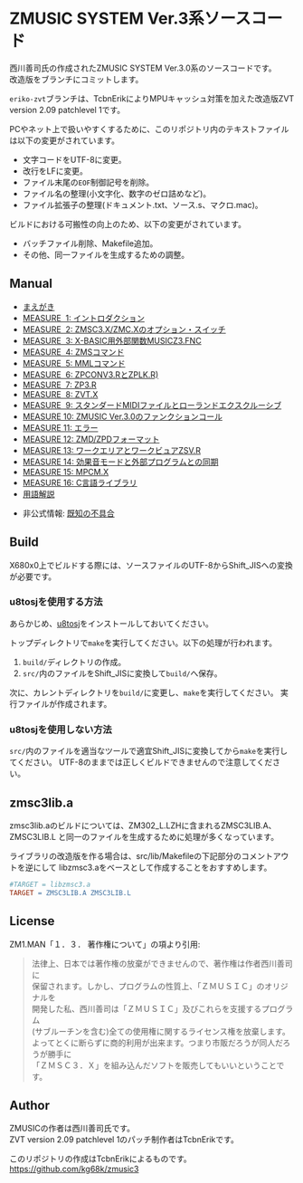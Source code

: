 # ZMUSIC SYSTEM Ver.3系ソースコード

西川善司氏の作成されたZMUSIC SYSTEM Ver.3.0系のソースコードです。  
改造版をブランチにコミットします。

`eriko-zvt`ブランチは、TcbnErikによりMPUキャッシュ対策を加えた改造版ZVT version 2.09 patchlevel 1です。

PCやネット上で扱いやすくするために、このリポジトリ内のテキストファイルは以下の変更がされています。
* 文字コードをUTF-8に変更。
* 改行をLFに変更。
* ファイル末尾の`EOF`制御記号を削除。
* ファイル名の整理(小文字化、数字のゼロ詰めなど)。
* ファイル拡張子の整理(ドキュメント.txt、ソース.s、マクロ.mac)。

ビルドにおける可搬性の向上のため、以下の変更がされています。
* バッチファイル削除、Makefile追加。
* その他、同一ファイルを生成するための調整。


## Manual

* [まえがき](manual/zm00.txt)
* [MEASURE &nbsp;1: イントロダクション](manual/zm01.txt)
* [MEASURE &nbsp;2: ZMSC3.X/ZMC.Xのオプション・スイッチ](manual/zm02.txt)
* [MEASURE &nbsp;3: X-BASIC用外部関数MUSICZ3.FNC](manual/zm03.txt)
* [MEASURE &nbsp;4: ZMSコマンド](manual/zm04.txt)
* [MEASURE &nbsp;5: MMLコマンド](manual/zm05.txt)
* [MEASURE &nbsp;6: ZPCONV3.RとZPLK.R)](manual/zm06.txt)
* [MEASURE &nbsp;7: ZP3.R](manual/zm07.txt)
* [MEASURE &nbsp;8: ZVT.X](manual/zm08.txt)
* [MEASURE &nbsp;9: スタンダードMIDIファイルとローランドエクスクルーシブ](manual/zm09.txt)
* [MEASURE 10: ZMUSIC Ver.3.0のファンクションコール](manual/zm10.txt)
* [MEASURE 11: エラー](manual/zm11.txt)
* [MEASURE 12: ZMD/ZPDフォーマット](manual/zm12.txt)
* [MEASURE 13: ワークエリアとワークビュアZSV.R](manual/zm13.txt)
* [MEASURE 14: 効果音モードと外部プログラムとの同期](manual/zm14.txt)
* [MEASURE 15: MPCM.X](manual/zm15.txt)
* [MEASURE 16: C言語ライブラリ](manual/zm16.txt)
* [用語解説](manual/glossary.txt)

<!-- -->
* 非公式情報: [既知の不具合](https://github.com/kg68k/x68.memo/blob/main/tool/bugs.md#z-music-ver302c)


## Build

X680x0上でビルドする際には、ソースファイルのUTF-8からShift_JISへの変換が必要です。

### u8tosjを使用する方法

あらかじめ、[u8tosj](https://github.com/kg68k/u8tosj)をインストールしておいてください。

トップディレクトリで`make`を実行してください。以下の処理が行われます。
1. `build/`ディレクトリの作成。
3. `src/`内のファイルをShift_JISに変換して`build/`へ保存。

次に、カレントディレクトリを`build/`に変更し、`make`を実行してください。
実行ファイルが作成されます。

### u8tosjを使用しない方法

`src/`内のファイルを適当なツールで適宜Shift_JISに変換してから`make`を実行してください。
UTF-8のままでは正しくビルドできませんので注意してください。

## zmsc3lib.a

zmsc3lib.aのビルドについては、ZM302_L.LZHに含まれるZMSC3LIB.A、ZMSC3LIB.L
と同一のファイルを生成するために処理が多くなっています。

ライブラリの改造版を作る場合は、src/lib/Makefileの下記部分のコメントアウトを逆にして
libzmsc3.aをベースとして作成することをおすすめします。
```Makefile
#TARGET = libzmsc3.a
TARGET = ZMSC3LIB.A ZMSC3LIB.L
```


## License
ZM1.MAN「１．３．  著作権について」の項より引用:

>   法律上、日本では著作権の放棄ができませんので、著作権は作者西川善司に  
> 保留されます。しかし、プログラムの性質上、「ＺＭＵＳＩＣ」のオリジナルを  
> 開発した私、西川善司は「ＺＭＵＳＩＣ」及びこれらを支援するプログラム  
> (サブルーチンを含む)全ての使用権に関するライセンス権を放棄します。  
> よってとくに断らずに商的利用が出来ます。つまり市販だろうが同人だろうが勝手に  
> 「ＺＭＳＣ３．Ｘ」を組み込んだソフトを販売してもいいということです。  


## Author
ZMUSICの作者は西川善司氏です。  
ZVT version 2.09 patchlevel 1のパッチ制作者はTcbnErikです。

このリポジトリの作成はTcbnErikによるものです。  
https://github.com/kg68k/zmusic3
